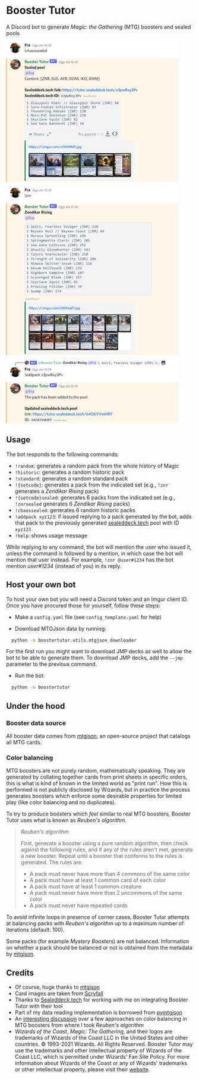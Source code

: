 # Booster Tutor

A Discord bot to generate *Magic: the Gathering* (MTG) boosters and sealed pools

![screenshot](screenshot.jpg)

## Usage

The bot responds to the following commands:

* `!random`: generates a random pack from the whole history of Magic
* `!historic`: generates a random historic pack
* `!standard`: generates a random standard pack
* `!{setcode}`: generates a pack from the indicated set (e.g., `!znr` generates
  a *Zendikar Rising* pack)
* `!{setcode}sealed`: generates 6 packs from the indicated set (e.g.,
  `!znrsealed` generates 6 *Zendikar Rising* packs)
* `!chaossealed`: generates 6 random historic packs
* `!addpack xyz123`: if issued replying to a pack generated by the bot, adds
  that pack to the previously generated
  [sealeddeck.tech](https://sealeddeck.tech) pool with ID `xyz123`
* `!help`: shows usage message

While replying to any command, the bot will mention the user who issued it,
unless the command is followed by a mention, in which case the bot will mention
that user instead. For example, `!znr @user#1234` has the bot mention
*user#1234* (instead of you) in its reply.

## Host your own bot

To host your own bot you will need a Discord token and an Imgur client ID. Once
you have procured those for yourself, follow these steps:

* Make a `config.yaml` file (see `config_template.yaml` for help)

* Download MTGJson data by running:

```bash
  python -m boostertutor.utils.mtgjson_downloader
```

For the first run you might want to download JMP decks as well to allow the bot
to be able to generate them. To download JMP decks, add the `--jmp` parameter
to the previous command.

* Run the bot:

```bash
  python -m boostertutor
```

## Under the hood

### Booster data source

All booster data comes from [mtgjson](https://mtgjson.com), an open-source
project that catalogs all MTG cards.

### Color balancing

MTG boosters are not purely random, mathematically speaking. They are generated
by collating together cards from print sheets in specific orders, this is what
is kind of known in the limited world as "print run". How this is performed is
not publicly disclosed by Wizards, but in practice the process generates
boosters which enforce some desirable properties for limited play (like color
balancing and no duplicates).

To try to produce boosters which *feel* similar to real MTG boosters, Booster
Tutor uses what is known as *Reuben's algorithm*.

> *Reuben's algorithm*
>
> First, generate a booster using a pure random algorithm, then check against
> the following rules, and if any of the rules aren't met, generate a new
> booster. Repeat until a booster that conforms to the rules is generated. The
> rules are:
>
> * A pack must never have more than 4 commons of the same color
> * A pack must have at least 1 common card of each color
> * A pack must have at least 1 common creature
> * A pack must never have more than 2 uncommons of the same color
> * A pack must never have repeated cards

To avoid infinite loops in presence of corner cases, Booster Tutor attempts at
balancing packs with *Reuben's algorithm* up to a maximum number of iterations
(default: 100).

Some packs (for example *Mystery Boosters*) are not balanced. Information on
whether a pack should be balanced or not is obtained from the metadata by
[mtgjson](https://mtgjson.com).

## Credits

* Of course, huge thanks to [mtgjson](https://mtgjson.com)
* Card images are taken from [Scryfall](https://scryfall.com)
* Thanks to [Sealeddeck.tech](https://sealeddeck.tech) for working with me on
  integrating Booster Tutor with their tool
* Part of my data reading implementation is borrowed from
  [pymtgjson](https://pythonhosted.org/mtgjson)
* An [interesting
  discussion](https://gist.github.com/fenhl/8d163733ab92ed718d89975127aac152#simulated-collation)
  over a few approaches on color balancing in MTG boosters from where I took
  *Reuben's algorithm*
* *Wizards of the Coast*, *Magic: The Gathering*, and their logos are
  trademarks of Wizards of the Coast LLC in the United States and other
  countries. © 1993-2021 Wizards. All Rights Reserved. Booster Tutor may use
  the trademarks and other intellectual property of Wizards of the Coast LLC,
  which is permitted under Wizards' Fan Site Policy. For more information about
  Wizards of the Coast or any of Wizards' trademarks or other intellectual
  property, please visit their [website](https://company.wizards.com/).
